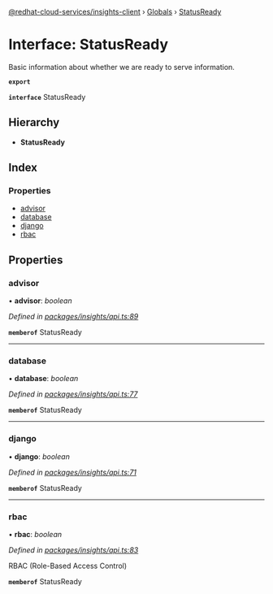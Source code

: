 [@redhat-cloud-services/insights-client](../README.md) › [Globals](../globals.md) › [StatusReady](statusready.md)

# Interface: StatusReady

Basic information about whether we are ready to serve information.

**`export`** 

**`interface`** StatusReady

## Hierarchy

* **StatusReady**

## Index

### Properties

* [advisor](statusready.md#advisor)
* [database](statusready.md#database)
* [django](statusready.md#django)
* [rbac](statusready.md#rbac)

## Properties

###  advisor

• **advisor**: *boolean*

*Defined in [packages/insights/api.ts:89](https://github.com/RedHatInsights/javascript-clients/blob/master/packages/insights/api.ts#L89)*

**`memberof`** StatusReady

___

###  database

• **database**: *boolean*

*Defined in [packages/insights/api.ts:77](https://github.com/RedHatInsights/javascript-clients/blob/master/packages/insights/api.ts#L77)*

**`memberof`** StatusReady

___

###  django

• **django**: *boolean*

*Defined in [packages/insights/api.ts:71](https://github.com/RedHatInsights/javascript-clients/blob/master/packages/insights/api.ts#L71)*

**`memberof`** StatusReady

___

###  rbac

• **rbac**: *boolean*

*Defined in [packages/insights/api.ts:83](https://github.com/RedHatInsights/javascript-clients/blob/master/packages/insights/api.ts#L83)*

RBAC (Role-Based Access Control)

**`memberof`** StatusReady
